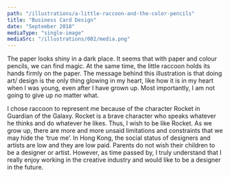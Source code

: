 ```yaml
---
path: "/illustrations/a-little-raccoon-and-the-color-pencils"
title: "Business Card Design"
date: "September 2018"
mediaType: "single-image"
mediaSrc: "/illustrations/002/media.png"
---
```


The paper looks shiny in a dark place. It seems that with paper and colour pencils, we can find magic. At the same time, the little raccoon holds its hands firmly on the paper. The message behind this illustration is that doing art/ design is the only thing glowing in my heart, like how it is in my heart when I was young, even after I have grown up. Most importantly, I am not going to give up no matter what.

I chose raccoon to represent me because of the character Rocket in Guardian of the Galaxy. Rocket is a brave character who speaks whatever he thinks and do whatever he likes. Thus, I wish to be like Rocket. As we grow up, there are more and more unsaid limitations and constraints that we may hide the ‘true me’. In Hong Kong, the social status of designers and artists are low and they are low paid. Parents do not wish their children to be a designer or artist. However, as time passed by, I truly understand that I really enjoy working in the creative industry and would like to be a designer in the future.
